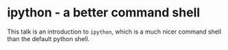 # ipython - a better command shell

This talk is an introduction to `ipython`, which is a much nicer command shell than the default python shell.

